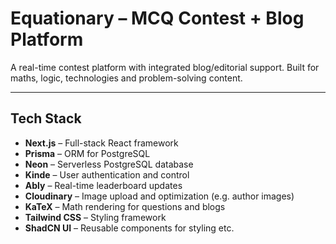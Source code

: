 # Equationary – MCQ Contest + Blog Platform

A real-time contest platform with integrated blog/editorial support. Built for maths, logic, technologies and problem-solving content.

---

## Tech Stack

- **Next.js** – Full-stack React framework
- **Prisma** – ORM for PostgreSQL
- **Neon** – Serverless PostgreSQL database
- **Kinde** – User authentication and control
- **Ably** – Real-time leaderboard updates
- **Cloudinary** – Image upload and optimization (e.g. author images)
- **KaTeX** – Math rendering for questions and blogs
- **Tailwind CSS** – Styling framework
- **ShadCN UI** – Reusable components for styling etc.


